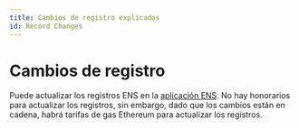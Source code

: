 ```yaml
---
title: Cambios de registro explicados
id: Record Changes
---
```


# Cambios de registro

Puede actualizar los registros ENS en la [aplicación ENS](https://app.ens.domains). No hay honorarios para actualizar los registros, sin embargo, dado que los cambios están en cadena, habrá tarifas de gas Ethereum para actualizar los registros.


<!--
### References:

* [Tutorial: Add other wallet addresses to your ENS name](../../tutorials/add-other-wallet-addresses-to-your-ens-name..md)
* [Tutorial: Setting your Profile Avatar](../../tutorials/setting-your-profile-avatar.md)
* [Tutorial: Transfer Ownership of an ENS Name](../../tutorials/transfer-ownership-of-an-ens-name.md)
-->